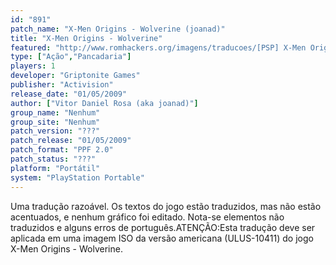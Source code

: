 ```yaml
---
id: "891"
patch_name: "X-Men Origins - Wolverine (joanad)"
title: "X-Men Origins - Wolverine"
featured: "http://www.romhackers.org/imagens/traducoes/[PSP] X-Men Origins - Wolverine - joanad - 1.jpg"
type: ["Ação","Pancadaria"]
players: 1
developer: "Griptonite Games"
publisher: "Activision"
release_date: "01/05/2009"
author: ["Vitor Daniel Rosa (aka joanad)"]
group_name: "Nenhum"
group_site: "Nenhum"
patch_version: "???"
patch_release: "01/05/2009"
patch_format: "PPF 2.0"
patch_status: "???"
platform: "Portátil"
system: "PlayStation Portable"
---
```


Uma tradução razoável. Os textos do jogo estão traduzidos, mas não estão acentuados, e nenhum gráfico foi editado. Nota-se elementos não traduzidos e alguns erros de português.ATENÇÃO:Esta tradução deve ser aplicada em uma imagem ISO da versão americana (ULUS-10411) do jogo X-Men Origins - Wolverine.